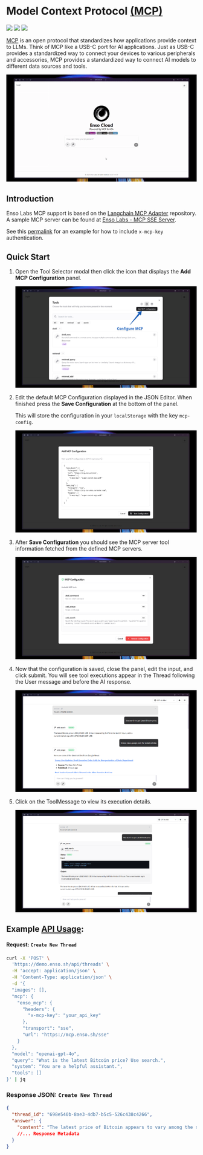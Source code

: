 # Model Context Protocol [(MCP)](https://modelcontextprotocol.io/introduction)

<a href="https://discord.com/invite/QRfjg4YNzU"><img src="https://img.shields.io/badge/Join-Discord-purple"></a>
<a href="https://demo.enso.sh/api"><img src="https://img.shields.io/badge/View-API Docs-blue"></a>
<a href="https://enso.sh/socials"><img src="https://img.shields.io/badge/Follow-Social-black"></a>

[MCP](https://modelcontextprotocol.io/introduction) is an open protocol that standardizes how applications provide context to LLMs. Think of MCP like a USB-C port for AI applications. Just as USB-C provides a standardized way to connect your devices to various peripherals and accessories, MCP provides a standardized way to connect AI models to different data sources and tools.

![Landing Page](https://github.com/ryaneggz/static/blob/main/enso/mcp-enable.gif?raw=true)

## Introduction

Enso Labs MCP support is based on the [Langchain MCP Adapter](https://github.com/langchain-ai/langchain-mcp-adapters) repository. A sample MCP server can be found at [Enso Labs - MCP SSE Server](https://github.com/enso-labs/mcp-sse). 

See this [permalink](https://github.com/enso-labs/mcp-sse/blob/caa79bee4af4914d729ef1989156b66966121d80/main.py#L22-L27) for an example for how to include `x-mcp-key` authentication.

## Quick Start

1. Open the Tool Selector modal then click the icon that displays the **Add MCP Configuration** panel.

    ![Configure MCP](https://github.com/ryaneggz/static/blob/main/enso/configure-mcp.png?raw=true)

2. Edit the default MCP Configuration displayed in the JSON Editor. When finished press the **Save Configuration** at the bottom of the panel.  
    
    This will store the configuration in your `localStorage` with the key `mcp-config`.  

    ![Edit Configuration](https://github.com/ryaneggz/static/blob/main/enso/mcp-editor.png?raw=true)

3. After **Save Configuration** you should see the MCP server tool information fetched from the defined MCP servers.

    ![MCP Info](https://github.com/ryaneggz/static/blob/main/enso/mcp-info.png?raw=true) 

4. Now that the configuration is saved, close the panel, edit the input, and click submit. You will see tool executions appear in the Thread following the User message and before the AI response. 

    ![MCP Query](https://github.com/ryaneggz/static/blob/main/enso/mcp-query.png?raw=true)   

5. Click on the ToolMessage to view its execution details.

    ![MCP Tool Execution](https://github.com/ryaneggz/static/blob/main/enso/mcp-toolcall.png?raw=true)  

## Example [API Usage](https://demo.enso.sh/api#/Thread/Create_New_Thread_api_threads_post):

#### Request: `Create New Thread`

```bash
curl -X 'POST' \
  'https://demo.enso.sh/api/threads' \
  -H 'accept: application/json' \
  -H 'Content-Type: application/json' \
  -d '{
  "images": [],
  "mcp": {
    "enso_mcp": {
      "headers": {
        "x-mcp-key": "your_api_key"
      },
      "transport": "sse",
      "url": "https://mcp.enso.sh/sse"
    }
  },
  "model": "openai-gpt-4o",
  "query": "What is the latest Bitcoin price? Use search.",
  "system": "You are a helpful assistant.",
  "tools": []
}' | jq
```

### Response JSON: `Create New Thread`

```json
{
  "thread_id": "698e540b-8ae3-4db7-b5c5-526c438c4266",
  "answer": {
    "content": "The latest price of Bitcoin appears to vary among the sources. According to a search result from Yahoo Finance, the last known price of Bitcoin is approximately $97,305.19 per BTC, while a result from Coinbase lists Bitcoin at $88,316.34 per BTC. Prices can vary slightly between exchanges due to different market conditions. For the most accurate and current price, you might want to check a live cryptocurrency exchange platform like [Coinbase](https://www.coinbase.com/price/bitcoin) or [Yahoo Finance](https://finance.yahoo.com/quote/BTC-USD/).",
    //... Response Metadata
  }
}
```
